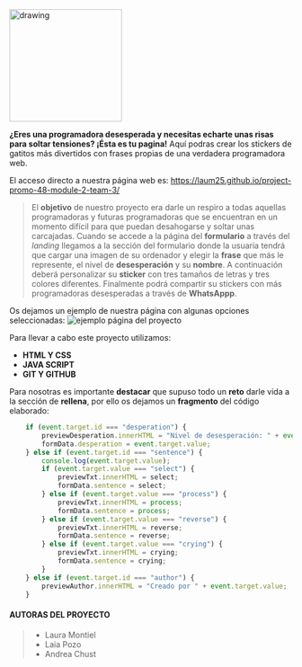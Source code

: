 <img src="./public/images/logo.png" alt="drawing" width="200"/>

**¿Eres una programadora desesperada y necesitas echarte unas risas para soltar tensiones? ¡Ésta es tu pagina!** 
Aquí podras crear los stickers de gatitos más divertidos con frases propias de una verdadera programadora web.

El acceso directo a nuestra página web es: https://laum25.github.io/project-promo-48-module-2-team-3/

>El **objetivo** de nuestro proyecto era darle un respiro a todas aquellas programadoras y futuras programadoras que se encuentran en un momento difícil para que puedan desahogarse y soltar unas carcajadas. Cuando se accede a la página del **formulario** a través del *landing* llegamos a la sección del formulario donde la usuaria tendrá que cargar una imagen de su ordenador y elegir la **frase** que más le represente, el nivel de **desesperación** y su **nombre**. A continuación deberá personalizar su **sticker** con tres tamaños de letras y tres colores diferentes. Finalmente podrá compartir su stickers con más programadoras desesperadas a través de **WhatsAppp**.

Os dejamos un ejemplo de nuestra página con algunas opciones seleccionadas:
![ejemplo página del proyecto](./public/images/Proyecto%20readme.jpg)

Para llevar a cabo este proyecto utilizamos:
- **HTML Y CSS**
- **JAVA SCRIPT**
- **GIT Y GITHUB**

Para nosotras es importante **destacar** que supuso todo un **reto** darle vida a la sección de **rellena**, por ello os dejamos un **fragmento** del código elaborado:

```js
    if (event.target.id === "desperation") {
        previewDesperation.innerHTML = "Nivel de desesperación: " + event.target.value;
        formData.desperation = event.target.value;
    } else if (event.target.id === "sentence") {
        console.log(event.target.value);
        if (event.target.value === "select") {
            previewTxt.innerHTML = select;
            formData.sentence = select;
        } else if (event.target.value === "process") {
            previewTxt.innerHTML = process;
            formData.sentence = process;
        } else if (event.target.value === "reverse") {
            previewTxt.innerHTML = reverse;
            formData.sentence = reverse;
        } else if (event.target.value === "crying") {
            previewTxt.innerHTML = crying;
            formData.sentence = crying;
        }
    } else if (event.target.id === "author") {
        previewAuthor.innerHTML = "Creado por " + event.target.value;
    }
   ```
   #### AUTORAS DEL PROYECTO
   >- Laura Montiel
   >- Laia Pozo
   >- Andrea Chust

